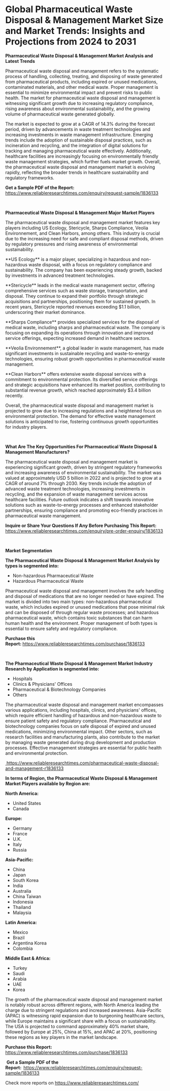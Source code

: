 <p><h1>Global Pharmaceutical Waste Disposal & Management Market Size and Market Trends: Insights and Projections from 2024 to 2031</h1></p><p><strong>Pharmaceutical Waste Disposal & Management Market Analysis and Latest Trends</strong></p>
<p><p>Pharmaceutical waste disposal and management refers to the systematic process of handling, collecting, treating, and disposing of waste generated from pharmaceutical products, including expired or unused medications, contaminated materials, and other medical waste. Proper management is essential to minimize environmental impact and prevent risks to public health. The market for pharmaceutical waste disposal and management is witnessing significant growth due to increasing regulatory compliance, rising awareness about environmental sustainability, and the growing volume of pharmaceutical waste generated globally.</p><p>The market is expected to grow at a CAGR of 14.3% during the forecast period, driven by advancements in waste treatment technologies and increasing investments in waste management infrastructure. Emerging trends include the adoption of sustainable disposal practices, such as incineration and recycling, and the integration of digital solutions for tracking and managing pharmaceutical waste effectively. Additionally, healthcare facilities are increasingly focusing on environmentally friendly waste management strategies, which further fuels market growth. Overall, the pharmaceutical waste disposal and management market is evolving rapidly, reflecting the broader trends in healthcare sustainability and regulatory frameworks.</p></p>
<p><strong>Get a Sample PDF of the Report:&nbsp;</strong> <a href="https://www.reliableresearchtimes.com/enquiry/request-sample/1836133?utm_campaign=1558&utm_medium=2&utm_source=Github&utm_content=ia&utm_term=31122024&utm_id=pharmaceutical-waste-disposal-management">https://www.reliableresearchtimes.com/enquiry/request-sample/1836133</a></p>
<p>&nbsp;</p>
<p><strong>Pharmaceutical Waste Disposal & Management Major Market Players</strong></p>
<p><p>The pharmaceutical waste disposal and management market features key players including US Ecology, Stericycle, Sharps Compliance, Veolia Environnement, and Clean Harbors, among others. This industry is crucial due to the increasing need for safe and compliant disposal methods, driven by regulatory pressures and rising awareness of environmental sustainability.</p><p>**US Ecology** is a major player, specializing in hazardous and non-hazardous waste disposal, with a focus on regulatory compliance and sustainability. The company has been experiencing steady growth, backed by investments in advanced treatment technologies. </p><p>**Stericycle** leads in the medical waste management sector, offering comprehensive services such as waste storage, transportation, and disposal. They continue to expand their portfolio through strategic acquisitions and partnerships, positioning them for sustained growth. In recent years, Stericycle reported revenues exceeding $1.1 billion, underscoring their market dominance.</p><p>**Sharps Compliance** provides specialized services for the disposal of medical waste, including sharps and pharmaceutical waste. The company is focusing on expanding its operations through innovation and improved service offerings, expecting increased demand in healthcare sectors.</p><p>**Veolia Environnement**, a global leader in waste management, has made significant investments in sustainable recycling and waste-to-energy technologies, ensuring robust growth opportunities in pharmaceutical waste management. </p><p>**Clean Harbors** offers extensive waste disposal services with a commitment to environmental protection. Its diversified service offerings and strategic acquisitions have enhanced its market position, contributing to substantial revenue growth, which reached approximately $3.4 billion recently.</p><p>Overall, the pharmaceutical waste disposal and management market is projected to grow due to increasing regulations and a heightened focus on environmental protection. The demand for effective waste management solutions is anticipated to rise, fostering continuous growth opportunities for industry players.</p></p>
<p>&nbsp;</p>
<p><strong>What Are The Key Opportunities For Pharmaceutical Waste Disposal & Management Manufacturers?</strong></p>
<p><p>The pharmaceutical waste disposal and management market is experiencing significant growth, driven by stringent regulatory frameworks and increasing awareness of environmental sustainability. The market was valued at approximately USD 5 billion in 2022 and is projected to grow at a CAGR of around 7% through 2030. Key trends include the adoption of advanced waste treatment technologies, increasing investments in recycling, and the expansion of waste management services across healthcare facilities. Future outlook indicates a shift towards innovative solutions such as waste-to-energy processes and enhanced stakeholder partnerships, ensuring compliance and promoting eco-friendly practices in pharmaceutical waste management.</p></p>
<p><strong>Inquire or Share Your Questions If Any Before Purchasing This Report:</strong> <a href="https://www.reliableresearchtimes.com/enquiry/pre-order-enquiry/1836133?utm_campaign=1558&utm_medium=2&utm_source=Github&utm_content=ia&utm_term=31122024&utm_id=pharmaceutical-waste-disposal-management">https://www.reliableresearchtimes.com/enquiry/pre-order-enquiry/1836133</a></p>
<p>&nbsp;</p>
<p><strong>Market Segmentation</strong></p>
<p><strong>The Pharmaceutical Waste Disposal & Management Market Analysis by types is segmented into:</strong></p>
<p><ul><li>Non-hazardous Pharmaceutical Waste</li><li>Hazardous Pharmaceutical Waste</li></ul></p>
<p><p>Pharmaceutical waste disposal and management involves the safe handling and disposal of medications that are no longer needed or have expired. The market is divided into two main types: non-hazardous pharmaceutical waste, which includes expired or unused medications that pose minimal risk and can be disposed of through regular waste processes; and hazardous pharmaceutical waste, which contains toxic substances that can harm human health and the environment. Proper management of both types is essential to ensure safety and regulatory compliance.</p></p>
<p><strong>Purchase this Report:&nbsp;</strong><a href="https://www.reliableresearchtimes.com/purchase/1836133?utm_campaign=1558&utm_medium=2&utm_source=Github&utm_content=ia&utm_term=31122024&utm_id=pharmaceutical-waste-disposal-management">https://www.reliableresearchtimes.com/purchase/1836133</a></p>
<p>&nbsp;</p>
<p><strong>The Pharmaceutical Waste Disposal & Management Market Industry Research by Application is segmented into:</strong></p>
<p><ul><li>Hospitals</li><li>Clinics & Physicians' Offices</li><li>Pharmaceutical & Biotechnology Companies</li><li>Others</li></ul></p>
<p><p>The pharmaceutical waste disposal and management market encompasses various applications, including hospitals, clinics, and physicians' offices, which require efficient handling of hazardous and non-hazardous waste to ensure patient safety and regulatory compliance. Pharmaceutical and biotechnology companies focus on safe disposal of expired and unused medications, minimizing environmental impact. Other sectors, such as research facilities and manufacturing plants, also contribute to the market by managing waste generated during drug development and production processes. Effective management strategies are essential for public health and environmental protection.</p></p>
<p><a href="https://www.reliableresearchtimes.com/pharmaceutical-waste-disposal-and-management-r1836133?utm_campaign=1558&utm_medium=2&utm_source=Github&utm_content=ia&utm_term=31122024&utm_id=pharmaceutical-waste-disposal-management">&nbsp;https://www.reliableresearchtimes.com/pharmaceutical-waste-disposal-and-management-r1836133</a></p>
<p><strong>In terms of Region, the Pharmaceutical Waste Disposal & Management Market Players available by Region are:</strong></p>
<p>
    <p> <strong> North America: </strong>
        <ul>
            <li>United States</li>
            <li>Canada</li>
        </ul>
        </p> 
    <p> <strong> Europe: </strong>
        <ul>
            <li>Germany</li>
            <li>France</li>
            <li>U.K.</li>
            <li>Italy</li>
            <li>Russia</li>
        </ul>
        </p> 
    <p> <strong> Asia-Pacific: </strong>
        <ul>
            <li>China</li>
            <li>Japan</li>
            <li>South Korea</li>
            <li>India</li>
            <li>Australia</li>
            <li>China Taiwan</li>
            <li>Indonesia</li>
            <li>Thailand</li>
            <li>Malaysia</li>
        </ul>
        </p> 
    <p> <strong> Latin America: </strong>
        <ul>
            <li>Mexico</li>
            <li>Brazil</li>
            <li>Argentina Korea</li>
            <li>Colombia</li>
        </ul>
        </p> 
    <p> <strong> Middle East & Africa: </strong>
        <ul>
            <li>Turkey</li>
            <li>Saudi</li>
            <li>Arabia</li>
            <li>UAE</li>
            <li>Korea</li>
        </ul>
    </p>
    </p>
<p><p>The growth of the pharmaceutical waste disposal and management market is notably robust across different regions, with North America leading the charge due to stringent regulations and increased awareness. Asia-Pacific (APAC) is witnessing rapid expansion due to burgeoning healthcare sectors, while Europe maintains a significant share with a focus on sustainability. The USA is projected to command approximately 40% market share, followed by Europe at 25%, China at 15%, and APAC at 20%, positioning these regions as key players in the market landscape.</p></p>
<p><strong>Purchase this Report: </strong><a href="https://www.reliableresearchtimes.com/purchase/1836133?utm_campaign=1558&utm_medium=2&utm_source=Github&utm_content=ia&utm_term=31122024&utm_id=pharmaceutical-waste-disposal-management">https://www.reliableresearchtimes.com/purchase/1836133</a></p>
<p>&nbsp;<strong>Get a Sample PDF of the Report:&nbsp;&nbsp;</strong><a href="https://www.reliableresearchtimes.com/enquiry/request-sample/1836133?utm_campaign=1558&utm_medium=2&utm_source=Github&utm_content=ia&utm_term=31122024&utm_id=pharmaceutical-waste-disposal-management">https://www.reliableresearchtimes.com/enquiry/request-sample/1836133</a></p>
<p><strong></strong></p>
<p>Check more reports on <a href="https://www.reliableresearchtimes.com/?utm_campaign=1558&utm_medium=2&utm_source=Github&utm_content=ia&utm_term=31122024&utm_id=pharmaceutical-waste-disposal-management">https://www.reliableresearchtimes.com/</a></p>